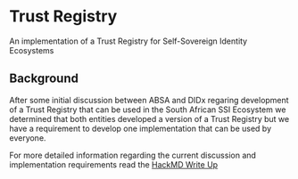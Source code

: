 # Trust Registry
An implementation of a Trust Registry for Self-Sovereign Identity Ecosystems

## Background
After some initial discussion between ABSA and DIDx regaring development of a Trust Registry that can be used in the South African SSI Ecosystem we determined that both entities developed a version of a Trust Registry but we have a requirement to develop one implementation that can be used by everyone. 

For more detailed information regarding the current discussion and implementation requirements read the [HackMD Write Up](https://hackmd.io/heOazbtvSi2B18I7YWkGIg?view)



